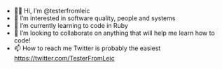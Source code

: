- 👋🏾 Hi, I’m @testerfromleic
- 🧐 I’m interested in software quality, people and systems
- 🌱 I’m currently learning to code in Ruby
- 💞️ I’m looking to collaborate on anything that will help me learn how to code!
- 📫 How to reach me Twitter is probably the easiest https://twitter.com/TesterFromLeic

<!---
testerfromleic/testerfromleic is a ✨ special ✨ repository because its `README.md` (this file) appears on your GitHub profile.
You can click the Preview link to take a look at your changes.
--->
